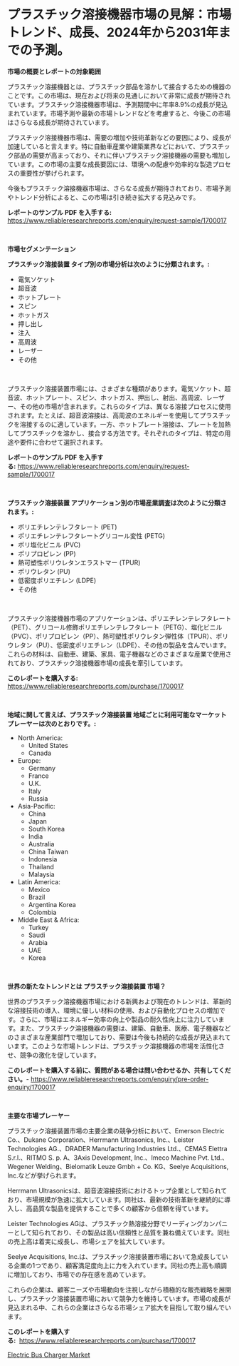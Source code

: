 <p><h1>プラスチック溶接機器市場の見解：市場トレンド、成長、2024年から2031年までの予測。</h1></p><p><strong>市場の概要とレポートの対象範囲</strong></p>
<p><p>プラスチック溶接機器とは、プラスチック部品を溶かして接合するための機器のことです。この市場は、現在および将来の見通しにおいて非常に成長が期待されています。プラスチック溶接機器市場は、予測期間中に年率8.9%の成長が見込まれています。市場予測や最新の市場トレンドなどを考慮すると、今後この市場はさらなる成長が期待されています。</p><p>プラスチック溶接機器市場は、需要の増加や技術革新などの要因により、成長が加速していると言えます。特に自動車産業や建築業界などにおいて、プラスチック部品の需要が高まっており、それに伴いプラスチック溶接機器の需要も増加しています。この市場の主要な成長要因には、環境への配慮や効率的な製造プロセスの重要性が挙げられます。</p><p>今後もプラスチック溶接機器市場は、さらなる成長が期待されており、市場予測やトレンド分析によると、この市場は引き続き拡大する見込みです。</p></p>
<p><strong>レポートのサンプル PDF を入手する:</strong> <a href="https://www.reliableresearchreports.com/enquiry/request-sample/1700017">https://www.reliableresearchreports.com/enquiry/request-sample/1700017</a></p>
<p>&nbsp;</p>
<p><strong>市場セグメンテーション</strong></p>
<p><strong>プラスチック溶接装置 タイプ別の市場分析は次のように分類されます。:</strong></p>
<p><ul><li>電気ソケット</li><li>超音波</li><li>ホットプレート</li><li>スピン</li><li>ホットガス</li><li>押し出し</li><li>注入</li><li>高周波</li><li>レーザー</li><li>その他</li></ul></p>
<p>&nbsp;</p>
<p><p>プラスチック溶接装置市場には、さまざまな種類があります。電気ソケット、超音波、ホットプレート、スピン、ホットガス、押出し、射出、高周波、レーザー、その他の市場が含まれます。これらのタイプは、異なる溶接プロセスに使用されます。たとえば、超音波溶接は、高周波のエネルギーを使用してプラスチックを溶接するのに適しています。一方、ホットプレート溶接は、プレートを加熱してプラスチックを溶かし、接合する方法です。それぞれのタイプは、特定の用途や要件に合わせて選択されます。</p></p>
<p><strong>レポートのサンプル PDF を入手する:</strong>&nbsp;<a href="https://www.reliableresearchreports.com/enquiry/request-sample/1700017">https://www.reliableresearchreports.com/enquiry/request-sample/1700017</a></p>
<p>&nbsp;</p>
<p><strong> プラスチック溶接装置 アプリケーション別の市場産業調査は次のように分類されます。:</strong></p>
<p><ul><li>ポリエチレンテレフタレート (PET)</li><li>ポリエチレンテレフタレートグリコール変性 (PETG)</li><li>ポリ塩化ビニル (PVC)</li><li>ポリプロピレン (PP)</li><li>熱可塑性ポリウレタンエラストマー (TPUR)</li><li>ポリウレタン (PU)</li><li>低密度ポリエチレン (LDPE)</li><li>その他</li></ul></p>
<p>&nbsp;</p>
<p><p>プラスチック溶接機器市場のアプリケーションは、ポリエチレンテレフタレート（PET）、グリコール修飾ポリエチレンテレフタレート（PETG）、塩化ビニル（PVC）、ポリプロピレン（PP）、熱可塑性ポリウレタン弾性体（TPUR）、ポリウレタン（PU）、低密度ポリエチレン（LDPE）、その他の製品を含んでいます。これらの材料は、自動車、建築、家具、電子機器などのさまざまな産業で使用されており、プラスチック溶接機器市場の成長を牽引しています。</p></p>
<p><strong>このレポートを購入する:</strong>&nbsp; <a href="https://www.reliableresearchreports.com/purchase/1700017">https://www.reliableresearchreports.com/purchase/1700017</a></p>
<p>&nbsp;</p>
<p><strong>地域に関して言えば、プラスチック溶接装置 地域ごとに利用可能なマーケットプレーヤーは次のとおりです。:</strong></p>
<p><ul>
    <li>
        North America:
        <ul>
            <li>United States</li>
            <li>Canada</li>
        </ul>
    </li>
    <li>
        Europe:
        <ul>
            <li>Germany</li>
            <li>France</li>
            <li>U.K.</li>
            <li>Italy</li>
            <li>Russia</li>
        </ul>
    </li>
    <li>
        Asia-Pacific:
        <ul>
            <li>China</li>
            <li>Japan</li>
            <li>South Korea</li>
            <li>India</li>
            <li>Australia</li>
            <li>China Taiwan</li>
            <li>Indonesia</li>
            <li>Thailand</li>
            <li>Malaysia</li>
        </ul>
    </li>
    <li>
        Latin America:
        <ul>
            <li>Mexico</li>
            <li>Brazil</li>
            <li>Argentina Korea</li>
            <li>Colombia</li>
        </ul>
    </li>
    <li>
        Middle East & Africa:
        <ul>
            <li>Turkey</li>
            <li>Saudi</li>
            <li>Arabia</li>
            <li>UAE</li>
            <li>Korea</li>
        </ul>
    </li>
    </ul></p>
<p>&nbsp;</p>
<p><strong>世界の新たなトレンドとは プラスチック溶接装置 市場？</strong></p>
<p><p>世界のプラスチック溶接機器市場における新興および現在のトレンドは、革新的な溶接技術の導入、環境に優しい材料の使用、および自動化プロセスの増加です。さらに、市場はエネルギー効率の向上や製品の耐久性向上に注力しています。また、プラスチック溶接機器の需要は、建築、自動車、医療、電子機器などのさまざまな産業部門で増加しており、需要は今後も持続的な成長が見込まれています。このような市場トレンドは、プラスチック溶接機器の市場を活性化させ、競争の激化を促しています。</p></p>
<p><strong>このレポートを購入する前に、質問がある場合は問い合わせるか、共有してください。</strong>- <a href="https://www.reliableresearchreports.com/enquiry/pre-order-enquiry/1700017">https://www.reliableresearchreports.com/enquiry/pre-order-enquiry/1700017</a></p>
<p>&nbsp;</p>
<p><strong>主要な市場プレーヤー</strong></p>
<p><p>プラスチック溶接装置市場の主要企業の競争分析において、Emerson Electric Co.、Dukane Corporation、Herrmann Ultrasonics, Inc.、Leister Technologies AG.、DRADER Manufacturing Industries Ltd.、CEMAS Elettra S.r.l.、RITMO S. p. A、3Axis Development, Inc.、Imeco Machine Pvt. Ltd.、Wegener Welding、Bielomatik Leuze Gmbh + Co. KG、Seelye Acquisitions, Inc.などが挙げられます。</p><p>Herrmann Ultrasonicsは、超音波溶接技術におけるトップ企業として知られており、市場規模が急速に拡大しています。同社は、最新の技術革新を継続的に導入し、高品質な製品を提供することで多くの顧客から信頼を得ています。</p><p>Leister Technologies AGは、プラスチック熱溶接分野でリーディングカンパニーとして知られており、その製品は高い信頼性と品質を兼ね備えています。同社の売上高は着実に成長し、市場シェアを拡大しています。</p><p>Seelye Acquisitions, Inc.は、プラスチック溶接装置市場において急成長している企業の1つであり、顧客満足度向上に力を入れています。同社の売上高も順調に増加しており、市場での存在感を高めています。</p><p>これらの企業は、顧客ニーズや市場動向を注視しながら積極的な販売戦略を展開し、プラスチック溶接装置市場において競争力を維持しています。市場の成長が見込まれる中、これらの企業はさらなる市場シェア拡大を目指して取り組んでいます。</p></p>
<p><strong>このレポートを購入する:</strong>&nbsp;&nbsp;<a href="https://www.reliableresearchreports.com/purchase/1700017">https://www.reliableresearchreports.com/purchase/1700017</a></p>
<p><p><a href="https://metal-farmhouse-e95.notion.site/Global-Electric-Bus-Charger-Market-Size-and-Market-Trends-Insights-and-Projections-from-2024-to-203-26193fde739c46099f5ea93cf5a6867d">Electric Bus Charger Market</a></p></p>